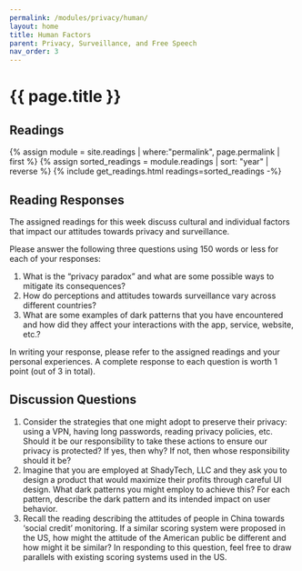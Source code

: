 ```yaml
---
permalink: /modules/privacy/human/
layout: home
title: Human Factors
parent: Privacy, Surveillance, and Free Speech
nav_order: 3
---
```


# {{ page.title }}
<h2 class="text-delta">Readings</h2>
{% assign module = site.readings | where:"permalink", page.permalink  | first %}
{% assign sorted_readings = module.readings | sort: "year" | reverse %}
{% include get_readings.html readings=sorted_readings -%}

<h2 class="text-delta">Reading Responses</h2>
The assigned readings for this week discuss cultural and individual factors that impact our attitudes towards privacy and surveillance.

Please answer the following three questions using 150 words or less for each of your responses:
1. What is the “privacy paradox” and what are some possible ways to mitigate its consequences?
2. How do perceptions and attitudes towards surveillance vary across different countries?
3. What are some examples of dark patterns that you have encountered and how did they affect your interactions with the app, service, website, etc.? 

In writing your response, please refer to the assigned readings and your personal experiences. A complete response to each question is worth 1 point (out of 3 in total).

<h2 class="text-delta">Discussion Questions</h2>

1. Consider the strategies that one might adopt to preserve their privacy: using a VPN, having long passwords, reading privacy policies, etc. Should it be our responsibility to take these actions to ensure our privacy is protected? If yes, then why? If not, then whose responsibility should it be?
2. Imagine that you are employed at ShadyTech, LLC and they ask you to design a product that would maximize their profits through careful UI design. What dark patterns you might employ to achieve this? For each pattern, describe the dark pattern and its intended impact on user behavior. 
3. Recall the reading describing the attitudes of people in China towards ‘social credit’ monitoring. If a similar scoring system were proposed in the US, how might the attitude of the American public be different and how might it be similar? In responding to this question, feel free to draw parallels with existing scoring systems used in the US. 